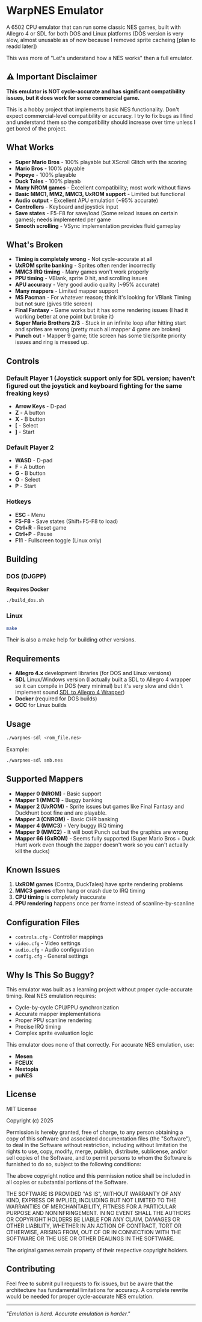 # WarpNES Emulator

A 6502 CPU emulator that can run some classic NES games, built with Allegro 4 or SDL for both DOS and Linux platforms (DOS version is very slow, almost unusable as of now because I removed sprite cacheing [plan to readd later])

This was more of "Let's understand how a NES works" then a full emulator.

## ⚠️ Important Disclaimer

**This emulator is NOT cycle-accurate and has significant compatibility issues, but it does work for some commercial game.**

This is a hobby project that implements basic NES functionality. Don't expect commercial-level compatibility or accuracy.  I try to fix bugs as I find and understand them so the compatibility should increase over time unless I get bored of the project.

## What Works

- **Super Mario Bros** - 100% playable but XScroll Glitch with the scoring
- **Mario Bros** - 100% playable  
- **Popeye** - 100% playable
- **Duck Tales** - 100% playab
- **Many NROM games** - Excellent compatibility; most work without flaws
- **Basic MMC1, MM2, MMC3, UxROM support** - Limited but functional
- **Audio output** - Excellent APU emulation (~95% accurate)
- **Controllers** - Keyboard and joystick input
- **Save states** - F5-F8 for save/load (Some reload issues on certain games); needs implemented per game 
- **Smooth scrolling** - VSync implementation provides fluid gameplay


## What's Broken

- **Timing is completely wrong** - Not cycle-accurate at all
- **UxROM sprite banking** - Sprites often render incorrectly
- **MMC3 IRQ timing** - Many games won't work properly  
- **PPU timing** - VBlank, sprite 0 hit, and scrolling issues
- **APU accuracy** - Very good audio quality (~95% accurate)
- **Many mappers** - Limited mapper support
- **MS Pacman** - For whatever reason;  think it's looking for VBlank Timing but not sure (gives title screen)
- **Final Fantasy** - Game works but it has some rendering issues (I had it working better at one point but broke it)
- **Super Mario Brothers 2/3** - Stuck in an infinite loop after hitting start and sprites are wrong (pretty much all mapper 4 game are broken)
- **Punch out** - Mapper 9 game; title screen has some tile/sprite priority issues and ring is messed up.

## Controls

### Default Player 1 (Joystick support only for SDL version; haven't figured out the joystick and keyboard fighting for the same freaking keys)
- **Arrow Keys** - D-pad
- **Z** - A button  
- **X** - B button
- **[** - Select
- **]** - Start



### Default Player 2  
- **WASD** - D-pad
- **F** - A button
- **G** - B button  
- **O** - Select
- **P** - Start

### Hotkeys
- **ESC** - Menu
- **F5-F8** - Save states (Shift+F5-F8 to load)
- **Ctrl+R** - Reset game
- **Ctrl+P** - Pause
- **F11** - Fullscreen toggle (Linux only)

## Building

### DOS (DJGPP)
**Requires Docker**
```bash
./build_dos.sh
```

### Linux
```bash
make
```

Their is also a make help for building other versions.

## Requirements

- **Allegro 4.x** development libraries (for DOS and Linux versions)
- **SDL** Linux/Windows version (I actually built a SDL to Allegro 4 wrapper so it can compile in DOS (very minimal) but it's very slow and didn't implement sound [SDL to Allegro 4 Wrapper](https://github.com/jasonbrianhall/super_mario_brothers/tree/main/SDL_Allegro_Wrapper))
- **Docker** (required for DOS builds)
- **GCC** for Linux builds

## Usage

```bash
./warpnes-sdl <rom_file.nes>
```

Example:
```bash
./warpnes-sdl smb.nes
```

## Supported Mappers

- **Mapper 0 (NROM)** - Basic support
- **Mapper 1 (MMC1)** - Buggy banking
- **Mapper 2 (UxROM)** - Sprite issues but games like Final Fantasy and Duckhunt boot fine and are playable.
- **Mapper 3 (CNROM)** - Basic CHR banking
- **Mapper 4 (MMC3)** - Very buggy IRQ timing
- **Mapper 9 (MMC2)** - It will boot Punch out but the graphics are wrong
- **Mapper 66 (GxROM)** - Seems fully supported (Super Mario Bros + Duck Hunt work even though the zapper doesn't work so you can't actually kill the ducks)

## Known Issues

1. **UxROM games** (Contra, DuckTales) have sprite rendering problems
2. **MMC3 games** often hang or crash due to IRQ timing
3. **CPU timing** is completely inaccurate
4. **PPU rendering** happens once per frame instead of scanline-by-scanline

## Configuration Files

- `controls.cfg` - Controller mappings
- `video.cfg` - Video settings  
- `audio.cfg` - Audio configuration
- `config.cfg` - General settings

## Why Is This So Buggy?

This emulator was built as a learning project without proper cycle-accurate timing. Real NES emulation requires:

- Cycle-by-cycle CPU/PPU synchronization
- Accurate mapper implementations  
- Proper PPU scanline rendering
- Precise IRQ timing
- Complex sprite evaluation logic

This emulator does none of that correctly. For accurate NES emulation, use:
- **Mesen** 
- **FCEUX**
- **Nestopia**
- **puNES**

## License

MIT License

Copyright (c) 2025

Permission is hereby granted, free of charge, to any person obtaining a copy
of this software and associated documentation files (the "Software"), to deal
in the Software without restriction, including without limitation the rights
to use, copy, modify, merge, publish, distribute, sublicense, and/or sell
copies of the Software, and to permit persons to whom the Software is
furnished to do so, subject to the following conditions:

The above copyright notice and this permission notice shall be included in all
copies or substantial portions of the Software.

THE SOFTWARE IS PROVIDED "AS IS", WITHOUT WARRANTY OF ANY KIND, EXPRESS OR
IMPLIED, INCLUDING BUT NOT LIMITED TO THE WARRANTIES OF MERCHANTABILITY,
FITNESS FOR A PARTICULAR PURPOSE AND NONINFRINGEMENT. IN NO EVENT SHALL THE
AUTHORS OR COPYRIGHT HOLDERS BE LIABLE FOR ANY CLAIM, DAMAGES OR OTHER
LIABILITY, WHETHER IN AN ACTION OF CONTRACT, TORT OR OTHERWISE, ARISING FROM,
OUT OF OR IN CONNECTION WITH THE SOFTWARE OR THE USE OR OTHER DEALINGS IN THE
SOFTWARE.

The original games remain property of their respective copyright holders.

## Contributing

Feel free to submit pull requests to fix issues, but be aware that the architecture has fundamental limitations for accuracy. A complete rewrite would be needed for proper cycle-accurate NES emulation.

---

*"Emulation is hard. Accurate emulation is harder."*
